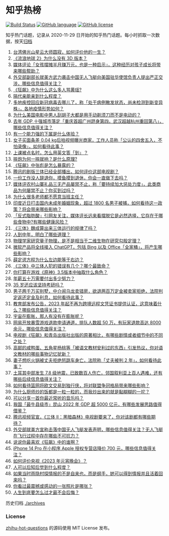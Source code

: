 # 知乎热榜
[![Build Status](https://github.com/ToWeLong/zhihu-hot-questions/workflows/CI/badge.svg)](https://github.com/ToWeLong/zhihu-hot-questions/actions)
[![GitHub language](https://img.shields.io/badge/language-golang-orange.svg)](https://golang.org/)
[![GitHub license](https://img.shields.io/github/license/ToWeLong/zhihu-hot-questions)](https://github.com/ToWeLong/zhihu-hot-questions/blob/main/LICENSE)

知乎热门话题，记录从 2020-11-29 日开始的知乎热门话题。每小时抓取一次数据，按天[归档](./archives)

<!-- BEGIN -->

1. [台湾佛光山星云大师圆寂，如何评价他的一生？](https://www.zhihu.com/question/582335870)
1. [《流浪地球 2》为什么没有 3D 版本？](https://www.zhihu.com/question/578847504)
1. [媒体评论「女孩摆摊半月赚万元，也是一种启示」，这种经历对孩子成长将带来哪些帮助？](https://www.zhihu.com/question/582223132)
1. [外交部副部长就美方武力袭击中国无人飞艇向美国驻华使馆负责人提出严正交涉，哪些信息值得关注？](https://www.zhihu.com/question/582402767)
1. [《狂飙》中为什么这么多人骂黄瑶?](https://www.zhihu.com/question/581830470)
1. [隔代亲能亲到什么程度？](https://www.zhihu.com/question/350687673)
1. [多地疾控回应新冠病毒去哪儿了，称「处于病例散发状态，尚未检测到新变异株」，各地疫情形势如何？](https://www.zhihu.com/question/582306417)
1. [为什么美国电影中男人刮胡子大都是用手动剃须刀而不是电动的？](https://www.zhihu.com/question/19957079)
1. [去年 GDP 十强城市落定「重庆首超广州跻身第四，武汉超越杭州重回第八」，哪些信息值得关注？](https://www.zhihu.com/question/581662595)
1. [有一个能力强的下属是什么体验？](https://www.zhihu.com/question/580405958)
1. [女子买面条差 0.04 kg后拍视频曝光商家，工作人员称「公认的四舍五入，不怕录像」，如何看待此事？](https://www.zhihu.com/question/582248109)
1. [上课被点名时，怎么用英文答「到」？](https://www.zhihu.com/question/533058711)
1. [摔炮为何一摔就响？是什么原理?](https://www.zhihu.com/question/309365139)
1. [《狂飙》中张彪是怎么暴露的？](https://www.zhihu.com/question/580990909)
1. [腾讯的剧版三体已经全部播出，如何评价这部电视剧？](https://www.zhihu.com/question/582075944)
1. [一份工作没人辞退你，摸鱼摸到退休，你会一直做下去吗？](https://www.zhihu.com/question/578300625)
1. [媒体评农村山寨礼品三无产品屡禁不止，称「要持续加大惩处力度」，此类商品为何屡禁不止？你买到过吗？](https://www.zhihu.com/question/581308339)
1. [为什么很多老师都不愿意当班主任？](https://www.zhihu.com/question/559186959)
1. [印度近日打击国内未成年婚姻现象，超过 1800 名男子被捕，如何看待这一政策？将会带来哪些影响？](https://www.zhihu.com/question/582288262)
1. [「反式脂肪酸」引网友关注，媒体评长远来看摆脱它是必然选择，它存在于哪些食物中?有哪些健康风险？](https://www.zhihu.com/question/581309665)
1. [《三体》魏成算出来三体运行的规律了吗？](https://www.zhihu.com/question/551673078)
1. [人到中年，明白了哪些道理？](https://www.zhihu.com/question/575159382)
1. [物理学家研究量子物理，是不是相当于二维生物在研究勾股定理？](https://www.zhihu.com/question/582068625)
1. [微软产品将全线接入 ChatGPT，包括 Bing 以及 Office「全家桶」，将产生哪些影响？](https://www.zhihu.com/question/582312398)
1. [薛定谔方程为什么左边能等于右边？](https://www.zhihu.com/question/582182103)
1. [《三体》中三体人犯的错误有几个？哪个最致命？](https://www.zhihu.com/question/575519214)
1. [你打算在游戏《原神》3.5版本中抽取什么角色？](https://www.zhihu.com/question/580265191)
1. [年薪五十万需要付出多少努力？](https://www.zhihu.com/question/385732321)
1. [35 岁还应该坚持考研吗？](https://www.zhihu.com/question/561070789)
1. [男子两千万买别墅，中介闹乌龙卖错房，欲退两百万定金被卖家拒绝，法院判定返还定金及利息，如何看待此事？](https://www.zhihu.com/question/582087448)
1. [教育部发布公告，2023 年起不再为跨境远程文凭证书提供认证，这意味着什么？哪些信息值得关注？](https://www.zhihu.com/question/581126482)
1. [宇宙在膨胀，那人有没有在膨胀呢？](https://www.zhihu.com/question/581985651)
1. [网易开放暴雪游戏退款申请通道，排队人数超 50 万，有玩家退款高达 8000 余元，哪些信息值得关注？](https://www.zhihu.com/question/581718017)
1. [电视剧《狂飙》和青岛出版社出版的原著相比，有哪些剧情或者细节中的不同之处？](https://www.zhihu.com/question/581797474)
1. [高邮的咸鸭蛋、五角星杨桃等「被语文教材安利过的东西」引发热议，你对语文教材的哪些事物记忆犹新？](https://www.zhihu.com/question/582285284)
1. [妻子想吃火锅被丈夫拒绝怒跳车身亡，法院称「丈夫被判 2 年」，如何看待此事？](https://www.zhihu.com/question/582413027)
1. [土耳其中部发生 7.8 级地震，已致数百人伤亡，邻国叙利亚上百人遇难，还有哪些后续信息值得关注？](https://www.zhihu.com/question/582389691)
1. [如何看待篮网将欧文交易到独行侠，将对联盟争冠格局带来哪些影响？](https://www.zhihu.com/question/582351222)
1. [为什么厨师炒的饭都是一粒一粒的，而我炒出来的就是黏糊糊的一坨？](https://www.zhihu.com/question/478428170)
1. [可以分享一首你最近常听的音乐吗？](https://www.zhihu.com/question/582302948)
1. [我国「最牛县级市」昆山 2022 年 GDP 超 5000 亿元，有哪些发展思路值得借鉴？](https://www.zhihu.com/question/581145254)
1. [腾讯视频官宣，《三体 II：黑暗森林》电视剧要来了，你对该剧都有哪些期待？](https://www.zhihu.com/question/582119031)
1. [外交部就美方宣称击落中国无人飞艇发表声明，哪些信息值得关注？无人飞艇在飞行过程中存在哪些不可抗力？](https://www.zhihu.com/question/582194005)
1. [说说你最喜欢《狂飙》中的谁啊？](https://www.zhihu.com/question/581782103)
1. [iPhone 14 Pro 在小程序 Apple 授权专营店降价 700 元，哪些信息值得关注？](https://www.zhihu.com/question/582293249)
1. [如何评价央视《2023 年元宵晚会》？](https://www.zhihu.com/question/582311840)
1. [人可以后知后觉到什么程度？](https://www.zhihu.com/question/36760554)
1. [如果当时雨隐村探情报的不是自来也，而是纲手，她可以得到情报并且活着回来吗？](https://www.zhihu.com/question/461027356)
1. [你看过最震撼或感动的一张照片是哪张？](https://www.zhihu.com/question/52095654)
1. [人生到底要怎么过才最不会后悔？](https://www.zhihu.com/question/22669942)

<!-- END -->

历史归档 [./archives](./archives)


### License
[zhihu-hot-questions](https://github.com/towelong/zhihu-hot-questions) 的源码使用 MIT License 发布。